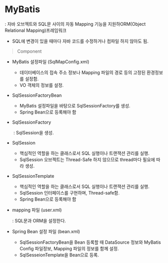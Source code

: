 # MyBatis

: 자바 오브젝트와 SQL문 사이의 자동 Mapping 기능을 지원하ORM(Object Relational Mapping)프레임워크

- SQL에 변경이 있을 때마다 자바 코드를 수정하거나 컴파일 하지 않아도 됨.

> Component

- MyBatis 설정파일 (SqlMapConfig.xml)
  - 데이터베이스의 접속 주소 정보나 Mapping 파일의 경로 등의 고정된 환경정보를 설정함.
  - VO 객체의 정보를 설정.

- SqlSessionFactoryBean

  - MyBatis 설정파일을 바탕으로 SqlSessionFactory를 생성.
  - Spring Bean으로 등록해야 함

- SqlSessionFactory

  ​	: SqlSession을 생성.

- SqlSession

  - 핵심적인 역할을 하는 클래스로서 SQL 실행이나 트랜잭션 관리를 실행.
  - SqlSession 오브젝트는 Thread-Safe 하지 않으므로 thread마다 필요에 따라 생성.

- SqlSessionTemplate

  - 핵심적인 역할을 하는 클래스로서 SQL 실행이나 트랜잭션 관리를 실행.
  - SqlSession 인터페이스를 구현하며, Thread-safe함.
  - Spring Bean으로 등록해야 함

- mapping 파일 (user.xml)

  : SQL문과 ORM을 설정한다.

- Spring Bean 설정 파일 (bean.xml)
  - SqlSessionFactoryBean을 Bean 등록할 때 DataSource 정보와 MyBatis Config 파일정보, Mapping 파일의 정보를 함께 설정.
  - SqlSesseionTemplate을 Bean으로 등록.